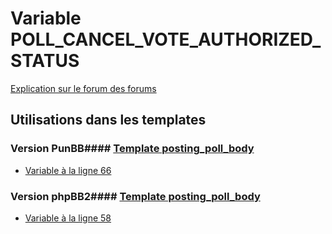 # Variable POLL_CANCEL_VOTE_AUTHORIZED_STATUS
[Explication sur le forum des forums](http://forum.forumactif.com/t294113-listing-des-variables#POLL_CANCEL_VOTE_AUTHORIZED_STATUS)
## Utilisations dans les templates
### Version PunBB#### [Template posting_poll_body](punbb/posting_poll_body.md)
* [Variable à la ligne 66](../punbb/posting_poll_body.tpl#L66)
### Version phpBB2#### [Template posting_poll_body](subsilver/posting_poll_body.md)
* [Variable à la ligne 58](../subsilver/posting_poll_body.tpl#L58)
